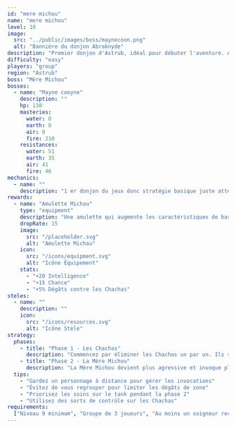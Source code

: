 ```yaml
---
id: "mere michou"
name: "mere michou"
level: 10
image:
  src: "../public/images/boss/maynecoon.png"
  alt: "Bannière du donjon Abraknyde"
description: "Premier donjon d'Astrub, idéal pour débuter l'aventure. Affrontez des Chachas et leur maîtresse dans une maison envahie par les félins."
difficulty: "easy"
players: "group"
region: "Astrub"
boss: "Mère Michou"
bosses:
  - name: "Mayne cooyne"
    description: ""
    hp: 130
    masteries:
      water: 0
      earth: 0
      air: 0
      fire: 210
    resistances:
      water: 51
      earth: 35
      air: 41
      fire: 46
mechanics:
  - name: ""
    description: "1 er donjon du jeux donc stratégie basique juste attention a pas donner votre dos et attention au case sur les cotés de la maps"
rewards:
  - name: "Amulette Michou"
    type: "equipment"
    description: "Une amulette qui augmente les caractéristiques de base et offre un bonus aux dégâts contre les créatures de type Chacha."
    dropRate: 15
    image:
      src: "/placeholder.svg"
      alt: "Amulette Michou"
    icon:
      src: "/icons/equipment.svg"
      alt: "Icône Équipement"
    stats:
      - "+20 Intelligence"
      - "+15 Chance"
      - "+5% Dégâts contre les Chachas"
steles:
  - name: ""
    description: ""
    icon:
      src: "/icons/resources.svg"
      alt: "Icône Stèle"
strategy:
  phases:
    - title: "Phase 1 - Les Chachas"
      description: "Commencez par éliminer les Chachas un par un. Ils sont faibles individuellement mais peuvent être dangereux en groupe. Concentrez vos attaques sur un seul Chacha à la fois."
    - title: "Phase 2 - La Mère Michou"
      description: "La Mère Michou devient plus agressive et invoque plus fréquemment des Chachas. Elle utilise des attaques de zone qui peuvent étourdir. Gardez vos distances et éliminez les Chachas invoqués rapidement."
  tips:
    - "Gardez un personnage à distance pour gérer les invocations"
    - "Évitez de vous regrouper pour limiter les dégâts de zone"
    - "Priorisez les soins sur le tank pendant la phase 2"
    - "Utilisez des sorts de contrôle sur les Chachas"
requirements:
  ["Niveau 9 minimum", "Groupe de 3 joueurs", "Au moins un soigneur recommandé"]
---
```

